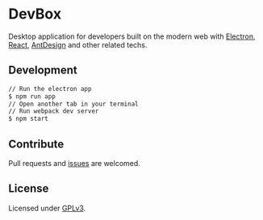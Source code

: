 # DevBox

Desktop application for developers built on the modern web with [Electron](https://electron.atom.io), [React](https://facebook.github.com/react), [AntDesign](https://ant.design) and other related techs.

## Development

```sh
// Run the electron app
$ npm run app
// Open another tab in your terminal
// Run webpack dev server
$ npm start
```

## Contribute

Pull requests and [issues](https://github.com/SFantasy/devbox/issues) are welcomed.

## License

Licensed under [GPLv3](LICENSE).
